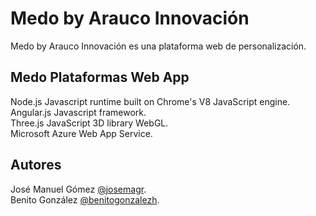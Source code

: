 # Medo by Arauco Innovación

Medo by Arauco Innovación es una plataforma web de personalización.

## Medo Plataformas Web App

Node.js Javascript runtime built on Chrome's V8 JavaScript engine. <br>
Angular.js Javascript framework. <br>
Three.js JavaScript 3D library WebGL. <br>
Microsoft Azure Web App Service. 

## Autores

José Manuel Gómez [@josemagr](http://instagram.com/josemagr). <br>
Benito González [@benitogonzalezh](https://www.instagram.com/benitogonzalezh/).
